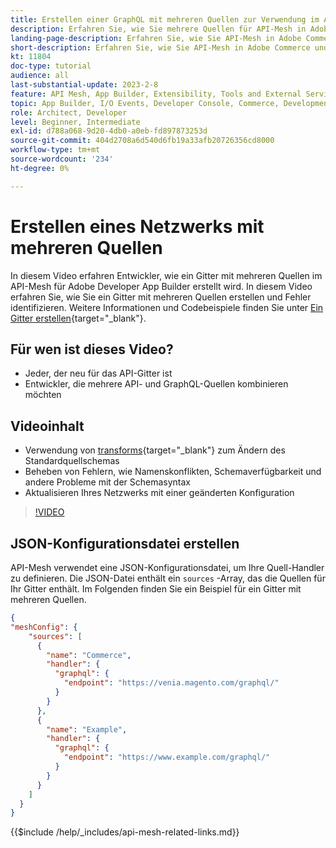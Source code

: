 ```yaml
---
title: Erstellen einer GraphQL mit mehreren Quellen zur Verwendung im API-Mesh
description: Erfahren Sie, wie Sie mehrere Quellen für API-Mesh in Adobe Commerce und  [!DNL Adobe App Builder] verwenden. Erfahren Sie mehr über einige häufige Fehler und wie Sie diese beheben können.
landing-page-description: Erfahren Sie, wie Sie API-Mesh in Adobe Commerce und  [!DNL Adobe App Builder] verwenden. Erfahren Sie, wie Sie ein Gitter mit mehreren Quellen erstellen und einige häufige Fehler beheben können.
short-description: Erfahren Sie, wie Sie API-Mesh in Adobe Commerce und  [!DNL Adobe App Builder] verwenden. Erfahren Sie, wie Sie ein Gitter mit mehreren Quellen erstellen und einige häufige Fehler beheben können.
kt: 11804
doc-type: tutorial
audience: all
last-substantial-update: 2023-2-8
feature: API Mesh, App Builder, Extensibility, Tools and External Services, Backend Development
topic: App Builder, I/O Events, Developer Console, Commerce, Development, Integrations
role: Architect, Developer
level: Beginner, Intermediate
exl-id: d788a068-9d20-4db0-a0eb-fd897873253d
source-git-commit: 404d2708a6d540d6fb19a33afb20726356cd8000
workflow-type: tm+mt
source-wordcount: '234'
ht-degree: 0%

---
```


# Erstellen eines Netzwerks mit mehreren Quellen

In diesem Video erfahren Entwickler, wie ein Gitter mit mehreren Quellen im API-Mesh für Adobe Developer App Builder erstellt wird. In diesem Video erfahren Sie, wie Sie ein Gitter mit mehreren Quellen erstellen und Fehler identifizieren. Weitere Informationen und Codebeispiele finden Sie unter [Ein Gitter erstellen](https://developer.adobe.com/graphql-mesh-gateway/gateway/create-mesh/#create-a-mesh-1){target="_blank"}.

## Für wen ist dieses Video?

* Jeder, der neu für das API-Gitter ist
* Entwickler, die mehrere API- und GraphQL-Quellen kombinieren möchten

## Videoinhalt

* Verwendung von [transforms](https://developer.adobe.com/graphql-mesh-gateway/gateway/transforms/){target="_blank"} zum Ändern des Standardquellschemas
* Beheben von Fehlern, wie Namenskonflikten, Schemaverfügbarkeit und andere Probleme mit der Schemasyntax
* Aktualisieren Ihres Netzwerks mit einer geänderten Konfiguration

>[!VIDEO](https://video.tv.adobe.com/v/3414125?quality=12&learn=on)

## JSON-Konfigurationsdatei erstellen

API-Mesh verwendet eine JSON-Konfigurationsdatei, um Ihre Quell-Handler zu definieren. Die JSON-Datei enthält ein `sources` -Array, das die Quellen für Ihr Gitter enthält. Im Folgenden finden Sie ein Beispiel für ein Gitter mit mehreren Quellen.

```json
{
"meshConfig": {
    "sources": [
      {
        "name": "Commerce",
        "handler": {
          "graphql": {
            "endpoint": "https://venia.magento.com/graphql/"
          }
        }
      },
      {
        "name": "Example",
        "handler": {
          "graphql": {
            "endpoint": "https://www.example.com/graphql/"
          }
        }
      }
    ]
  }
}
```

{{$include /help/_includes/api-mesh-related-links.md}}
